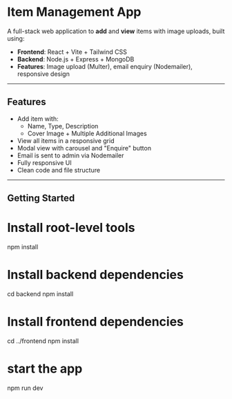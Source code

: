 # Item Management App

A full-stack web application to **add** and **view** items with image uploads, built using:

- **Frontend**: React + Vite + Tailwind CSS
- **Backend**: Node.js + Express + MongoDB
- **Features**: Image upload (Multer), email enquiry (Nodemailer), responsive design

---

## Features

- Add item with:
  - Name, Type, Description
  - Cover Image + Multiple Additional Images
- View all items in a responsive grid
- Modal view with carousel and "Enquire" button
- Email is sent to admin via Nodemailer
- Fully responsive UI
- Clean code and file structure

---

## Getting Started

# Install root-level tools

npm install

# Install backend dependencies

cd backend
npm install

# Install frontend dependencies

cd ../frontend
npm install

# start the app

npm run dev
